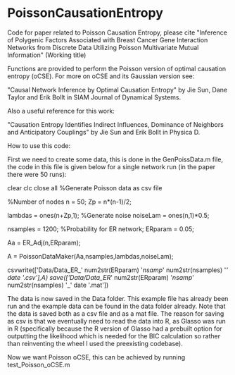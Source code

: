 # PoissonCausationEntropy
Code for paper related to Poisson Causation Entropy, please cite "Inference of Polygenic Factors Associated with Breast Cancer Gene Interaction Networks from Discrete Data Utilizing Poisson Multivariate Mutual Information" (Working title)

Functions are provided to perform the Poisson version of optimal causation entropy (oCSE). For more on oCSE and its Gaussian version see: 

"Causal Network Inference by Optimal Causation Entropy" by Jie Sun, Dane Taylor and Erik Bollt in SIAM Journal of Dynamical Systems.

Also a useful reference for this work:

"Causation Entropy Identifies Indirect Influences, Dominance of Neighbors and Anticipatory Couplings" by Jie Sun and Erik Bollt in Physica D.

How to use this code:

First we need to create some data, this is done in the GenPoissData.m file, the code in this file is given below for a single network run (in the paper there were 50 runs):

clear
clc
close all
%Generate Poisson data as csv file

%Number of nodes
n = 50; 
Zp = n*(n-1)/2;

lambdas = ones(n+Zp,1);
%Generate noise
noiseLam = ones(n,1)*0.5;

nsamples = 1200;
%Probability for ER network;
ERparam = 0.05; 

Aa = ER_Adj(n,ERparam);

A = PoissonDataMaker(Aa,nsamples,lambdas,noiseLam);

csvwrite(['Data/Data_ER_' num2str(ERparam) '_nsamp_' num2str(nsamples) '_' date '.csv'],A)
save(['Data/Data_ER_' num2str(ERparam) '_nsamp_' num2str(nsamples) '_' date '.mat'])



The data is now saved in the Data folder. This example file has already been run and the example data can be found in the data folder already.
Note that the data is saved both as a csv file and as a mat file. The reason for saving as csv is that we eventually need to read the data into R, as Glasso was run in R (specifically because the R version of Glasso had a prebuilt option for outputting the likelihood which is needed for the BIC calculation so rather than reinventing the wheel I used the preexisting codebase).


Now we want Poisson oCSE, this can be achieved by running test_Poisson_oCSE.m
